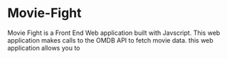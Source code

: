 # Movie-Fight
Movie Fight is a Front End Web application built with Javscript. This web application makes calls to the OMDB API to fetch movie data. this web application allows you to 


